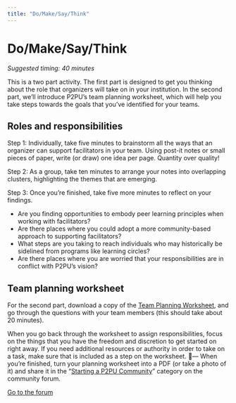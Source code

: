 ```yaml
---
title: "Do/Make/Say/Think"
---
```

# Do/Make/Say/Think

*Suggested timing: 40 minutes* 

This is a two part activity. The first part is designed to get you thinking about the role that organizers will take on in your institution. In the second part, we’ll introduce P2PU’s team planning worksheet, which will help you take steps towards the goals that you’ve identified for your teams.
## Roles and responsibilities
Step 1: Individually, take five minutes to brainstorm all the ways that an organizer can support facilitators in your team. Using post-it notes or small pieces of paper, write (or draw) one idea per page. Quantity over quality!

Step 2: As a group, take ten minutes to arrange your notes into overlapping clusters, highlighting the themes that are emerging.

Step 3: Once you’re finished, take five more minutes to reflect on your findings.
- Are you finding opportunities to embody peer learning principles when working with facilitators?
- Are there places where you could adopt a more community-based approach to supporting facilitators?
- What steps are you taking to reach individuals who may historically be sidelined from programs like learning circles?
- Are there places where you are worried that your responsibilities are in conflict with P2PU’s vision?


## Team planning worksheet
For the second part, download a copy of the [Team Planning Worksheet](https://community.p2pu.org/t/team-planning-worksheet-for-your-p2pu-community/2783 ), and go through the questions with your team members (this should take about 20 minutes).

When you go back through the worksheet to assign responsibilities, focus on the things that you have the freedom and discretion to get started on right away.  If you need additional resources or authority in order to take on a task, make sure that is included as a step on the worksheet.
🧶— When you’re finished, turn your planning worksheet into a PDF (or take a photo of it) and share it in the “[Starting a P2PU Community](https://community.p2pu.org/c/communities/building-a-p2pu-community)” category on the community forum. 

<a class="btn btn-primary" href="https://community.p2pu.org/c/communities/building-a-p2pu-community">Go to the forum</a>

